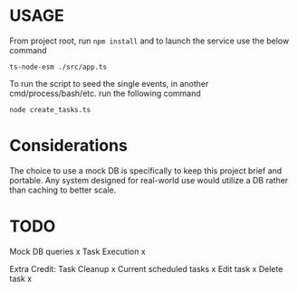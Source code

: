 # USAGE

From project root, run `npm install` and to launch the service use the below command
```
ts-node-esm ./src/app.ts
```

To run the script to seed the single events, in another cmd/process/bash/etc. run the following command
```
node create_tasks.ts
```

# Considerations

The choice to use a mock DB is specifically to keep
this project brief and portable. Any system designed
for real-world use would utilize a DB rather than caching to better scale.

# TODO

Mock DB queries x
Task Execution x

Extra Credit:
Task Cleanup x
Current scheduled tasks x
Edit task x
Delete task x

